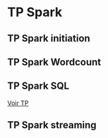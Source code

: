 # TP Spark

## TP Spark initiation

## TP Spark Wordcount

## TP Spark SQL

[Voir TP](https://github.com/ctith/Spark/blob/master/TP_Spark_SQL.md)

## TP Spark streaming 
